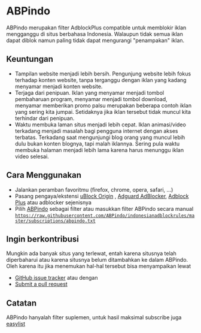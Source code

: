 # ABPindo
ABPindo merupakan filter AdblockPlus compatible untuk memblokir iklan mengganggu di situs berbahasa Indonesia. Walaupun tidak semua iklan dapat diblok namun paling tidak dapat mengurangi "penampakan" iklan. 

## Keuntungan
- Tampilan website menjadi lebih bersih. Pengunjung website lebih fokus terhadap konten website, tanpa terganggu dengan iklan yang kadang menyamar menjadi konten website.
- Terjaga dari penipuan. Iklan yang menyamar menjadi tombol pembaharuan program, menyamar menjadi tombol download, menyamar memberikan promo palsu merupakan beberapa contoh iklan yang sering kita jumpai. Setidaknya jika iklan tersebut tidak muncul kita terhindar dari penipuan.
- Waktu membuka laman situs menjadi lebih cepat. Iklan animasi/video terkadang menjadi masalah bagi pengguna internet dengan akses terbatas. Terkadang saat mengunjungi blog orang yang muncul lebih dulu bukan konten blognya, tapi malah iklannya. Sering pula waktu membuka halaman menjadi lebih lama karena harus menunggu iklan video selesai.

## Cara Menggunakan 
- Jalankan peramban favoritmu (firefox, chrome, opera, safari, ...)
- Pasang pengaya/ekstensi [uBlock Origin](https://github.com/gorhill/uBlock#installation) , [Adguard AdBlocker](https://adguard.com/en/adguard-adblock-browser-extension/overview.html), [Adblock Plus](https://adblockplus.org/en/) atau adblocker sejenisnya
- Pilih [ABPindo](https://subscribe.adblockplus.org/?location=https://raw.githubusercontent.com/ABPindo/indonesianadblockrules/master/subscriptions/abpindo.txt&title=ABPindo) sebagai filter atau masukkan filter ABPindo secara manual
<code>https://raw.githubusercontent.com/ABPindo/indonesianadblockrules/master/subscriptions/abpindo.txt</code>

## Ingin berkontribusi
Mungkin ada banyak situs yang terlewat, entah karena situsnya telah diperbaharui atau karena situsnya belum ditambahkan ke dalam ABPindo. Oleh karena itu jika menemukan hal-hal tersebut bisa menyampaikan lewat
- [GitHub issue tracker](https://github.com/ABPindo/indonesianadblockrules/issues) atau dengan
- [Submit a pull request](https://github.com/ABPindo/indonesianadblockrules/pulls)

## Catatan
ABPindo hanyalah filter suplemen, untuk hasil maksimal subscribe juga [easylist](https://easylist.to/easylist/easylist.txt)
